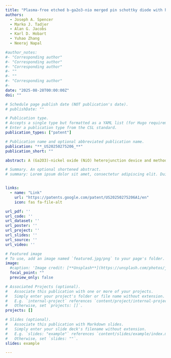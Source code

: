 ```yaml
---
title: "Plasma-free etched b-ga2o3-nio merged pin schottky diode with high-voltage stress reliability (pending)"
authors:
  - Joseph A. Spencer
  - Marko J. Tadjer
  - Alan G. Jacobs
  - Karl D. Hobart
  - Yuhao Zhang
  - Neeraj Napal

#author_notes:
#- "Corresponding author"
#- "Corresponding author"
#- "Corresponding author"
#- ""
#- ""
#- "Corresponding author"
#- 
date: "2025-08-28T00:00:00Z"
doi: ""

# Schedule page publish date (NOT publication's date).
# publishDate: ""

# Publication type.
# Accepts a single type but formatted as a YAML list (for Hugo requirements).
# Enter a publication type from the CSL standard.
publication_types: ["patent"]

# Publication name and optional abbreviated publication name.
publication: "**_US20250275206_**"
publication_short: ""

abstract: A (Ga2O3)-nickel oxide (NiO) heterojunction device and method of making the same are presented. In implementations, the method includes: providing a Ga2O3 base including a Ga2O3 substrate with an n-type Ga2O3 epitaxial layer thereon; forming NiO-filled internal trenches and an NiO-filled peripheral trench in the n-type Ga2O3 epitaxial layer using a plasma-free etching process; forming at least one junction termination extension (JTE) structure about the periphery of the n-type Ga2O3 epitaxial layer; depositing an anode over the NiO filled interior trenches, over portions of the NiO-filled peripheral trench, and over portions of the JTE structure; and depositing a cathode over a bottom surface of the Ga2O3 substrate, thereby forming the Ga2O3—NiO heterojunction device, wherein the Ga2O3—NiO heterojunction device is formed without the use of plasma-etching and is free of plasma-etching damage.

# Summary. An optional shortened abstract.
# summary: Lorem ipsum dolor sit amet, consectetur adipiscing elit. Duis posuere tellus ac convallis placerat. Proin tincidunt magna sed ex sollicitudin condimentum.


links:
  - name: "Link"
    url: "https://patents.google.com/patent/US20250275206A1/en"
    icon: fas fa-file-alt

url_pdf: ''
url_code: ''
url_dataset: ''
url_poster: ''
url_project: ''
url_slides: ''
url_source: ''
url_video: ''

# Featured image
# To use, add an image named `featured.jpg/png` to your page's folder. 
image:
  #caption: 'Image credit: [**Unsplash**](https://unsplash.com/photos/jdD8gXaTZsc)'
  focal_point: ""
  preview_only: false

# Associated Projects (optional).
#   Associate this publication with one or more of your projects.
#   Simply enter your project's folder or file name without extension.
#   E.g. `internal-project` references `content/project/internal-project/index.md`.
#   Otherwise, set `projects: []`.
projects: []

# Slides (optional).
#   Associate this publication with Markdown slides.
#   Simply enter your slide deck's filename without extension.
#   E.g. `slides: "example"` references `content/slides/example/index.md`.
#   Otherwise, set `slides: ""`.
slides: example

---
```

